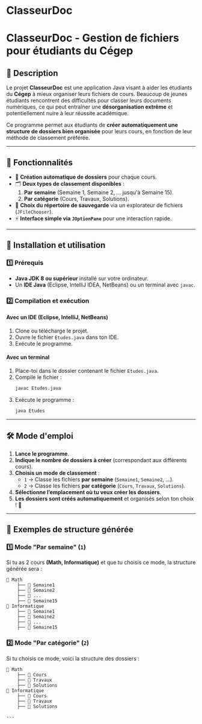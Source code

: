 # ClasseurDoc

# **ClasseurDoc - Gestion de fichiers pour étudiants du Cégep**  

## **📌 Description**  
Le projet **ClasseurDoc** est une application Java visant à aider les étudiants du **Cégep** à mieux organiser leurs fichiers de cours. Beaucoup de jeunes étudiants rencontrent des difficultés pour classer leurs documents numériques, ce qui peut entraîner une **désorganisation extrême** et potentiellement nuire à leur réussite académique.  

Ce programme permet aux étudiants de **créer automatiquement une structure de dossiers bien organisée** pour leurs cours, en fonction de leur méthode de classement préférée.  

---

## **🎯 Fonctionnalités**
- 📂 **Création automatique de dossiers** pour chaque cours.  
- 🗂 **Deux types de classement disponibles** :  
  1. **Par semaine** (Semaine 1, Semaine 2, ... jusqu'à Semaine 15).  
  2. **Par catégorie** (Cours, Travaux, Solutions).  
- 📍 **Choix du répertoire de sauvegarde** via un explorateur de fichiers (`JFileChooser`).  
- ⚡ **Interface simple via `JOptionPane`** pour une interaction rapide.  

---

## **🚀 Installation et utilisation**
### **1️⃣ Prérequis**
- **Java JDK 8 ou supérieur** installé sur votre ordinateur.  
- Un **IDE Java** (Eclipse, IntelliJ IDEA, NetBeans) ou un terminal avec `javac`.  

### **2️⃣ Compilation et exécution**
#### **Avec un IDE (Eclipse, IntelliJ, NetBeans)**
1. Clone ou télécharge le projet.  
2. Ouvre le fichier `Etudes.java` dans ton IDE.  
3. Exécute le programme.  

#### **Avec un terminal**
1. Place-toi dans le dossier contenant le fichier `Etudes.java`.  
2. Compile le fichier :  
   ```sh
   javac Etudes.java
   ```
3. Exécute le programme :  
   ```sh
   java Etudes
   ```

---

## **🛠 Mode d'emploi**
1. **Lance le programme**.  
2. **Indique le nombre de dossiers à créer** (correspondant aux différents cours).  
3. **Choisis un mode de classement** :  
   - `1` → Classe les fichiers **par semaine** (`Semaine1`, `Semaine2`, ...).  
   - `2` → Classe les fichiers **par catégorie** (`Cours`, `Travaux`, `Solutions`).  
4. **Sélectionne l’emplacement où tu veux créer les dossiers**.  
5. **Les dossiers sont créés automatiquement** et organisés selon ton choix ! 🎉  

---

## **📝 Exemples de structure générée**
### **1️⃣ Mode "Par semaine" (`1`)**
Si tu as 2 cours **(Math, Informatique)** et que tu choisis ce mode, la structure générée sera :  
```
📂 Math  
    ├── 📂 Semaine1  
    ├── 📂 Semaine2  
    ├── 📂 ...  
    ├── 📂 Semaine15  
📂 Informatique  
    ├── 📂 Semaine1  
    ├── 📂 Semaine2  
    ├── 📂 ...  
    ├── 📂 Semaine15  
```

### **2️⃣ Mode "Par catégorie" (`2`)**
Si tu choisis ce mode, voici la structure des dossiers :  
```
📂 Math  
    ├── 📂 Cours  
    ├── 📂 Travaux  
    ├── 📂 Solutions  
📂 Informatique  
    ├── 📂 Cours  
    ├── 📂 Travaux  
    ├── 📂 Solutions  

---
